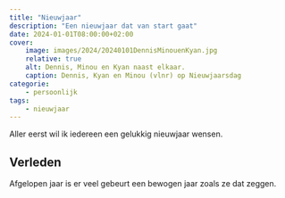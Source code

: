 ```yaml
---
title: "Nieuwjaar"
description: "Een nieuwjaar dat van start gaat"
date: 2024-01-01T08:00:00+02:00
cover:
    image: images/2024/20240101DennisMinouenKyan.jpg
    relative: true
    alt: Dennis, Minou en Kyan naast elkaar.
    caption: Dennis, Kyan en Minou (vlnr) op Nieuwjaarsdag
categorie:
    - persoonlijk
tags:
    - nieuwjaar
---
```

Aller eerst wil ik iedereen een gelukkig nieuwjaar wensen.

## Verleden
Afgelopen jaar is er veel gebeurt een bewogen jaar zoals ze dat zeggen.

